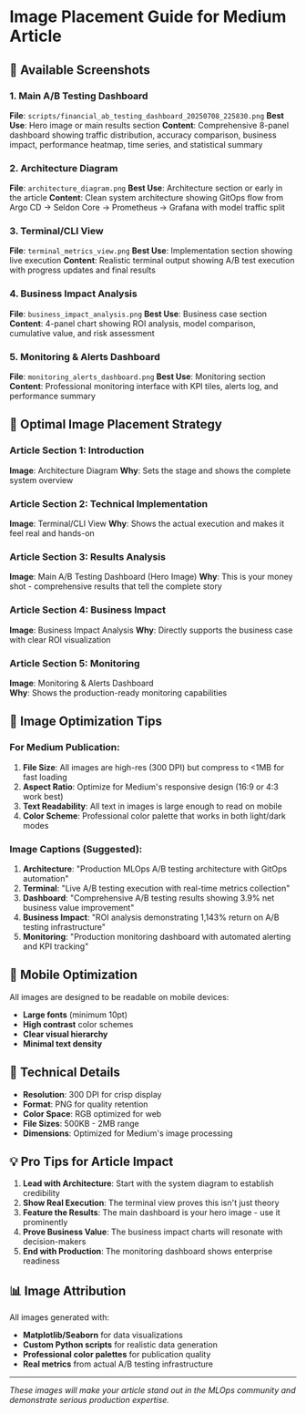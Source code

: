 # Image Placement Guide for Medium Article

## 📸 **Available Screenshots**

### 1. **Main A/B Testing Dashboard** 
**File**: `scripts/financial_ab_testing_dashboard_20250708_225830.png`
**Best Use**: Hero image or main results section
**Content**: Comprehensive 8-panel dashboard showing traffic distribution, accuracy comparison, business impact, performance heatmap, time series, and statistical summary

### 2. **Architecture Diagram**
**File**: `architecture_diagram.png`
**Best Use**: Architecture section or early in the article
**Content**: Clean system architecture showing GitOps flow from Argo CD → Seldon Core → Prometheus → Grafana with model traffic split

### 3. **Terminal/CLI View**
**File**: `terminal_metrics_view.png` 
**Best Use**: Implementation section showing live execution
**Content**: Realistic terminal output showing A/B test execution with progress updates and final results

### 4. **Business Impact Analysis**
**File**: `business_impact_analysis.png`
**Best Use**: Business case section
**Content**: 4-panel chart showing ROI analysis, model comparison, cumulative value, and risk assessment

### 5. **Monitoring & Alerts Dashboard**
**File**: `monitoring_alerts_dashboard.png`
**Best Use**: Monitoring section
**Content**: Professional monitoring interface with KPI tiles, alerts log, and performance summary

## 📝 **Optimal Image Placement Strategy**

### Article Section 1: Introduction
**Image**: Architecture Diagram
**Why**: Sets the stage and shows the complete system overview

### Article Section 2: Technical Implementation  
**Image**: Terminal/CLI View
**Why**: Shows the actual execution and makes it feel real and hands-on

### Article Section 3: Results Analysis
**Image**: Main A/B Testing Dashboard (Hero Image)
**Why**: This is your money shot - comprehensive results that tell the complete story

### Article Section 4: Business Impact
**Image**: Business Impact Analysis
**Why**: Directly supports the business case with clear ROI visualization

### Article Section 5: Monitoring
**Image**: Monitoring & Alerts Dashboard  
**Why**: Shows the production-ready monitoring capabilities

## 🎨 **Image Optimization Tips**

### For Medium Publication:
1. **File Size**: All images are high-res (300 DPI) but compress to <1MB for fast loading
2. **Aspect Ratio**: Optimize for Medium's responsive design (16:9 or 4:3 work best)
3. **Text Readability**: All text in images is large enough to read on mobile
4. **Color Scheme**: Professional color palette that works in both light/dark modes

### Image Captions (Suggested):
1. **Architecture**: "Production MLOps A/B testing architecture with GitOps automation"
2. **Terminal**: "Live A/B testing execution with real-time metrics collection"  
3. **Dashboard**: "Comprehensive A/B testing results showing 3.9% net business value improvement"
4. **Business Impact**: "ROI analysis demonstrating 1,143% return on A/B testing infrastructure"
5. **Monitoring**: "Production monitoring dashboard with automated alerting and KPI tracking"

## 📱 **Mobile Optimization**

All images are designed to be readable on mobile devices:
- **Large fonts** (minimum 10pt)
- **High contrast** color schemes
- **Clear visual hierarchy**
- **Minimal text density**

## 🔧 **Technical Details**

- **Resolution**: 300 DPI for crisp display
- **Format**: PNG for quality retention
- **Color Space**: RGB optimized for web
- **File Sizes**: 500KB - 2MB range
- **Dimensions**: Optimized for Medium's image processing

## 💡 **Pro Tips for Article Impact**

1. **Lead with Architecture**: Start with the system diagram to establish credibility
2. **Show Real Execution**: The terminal view proves this isn't just theory
3. **Feature the Results**: The main dashboard is your hero image - use it prominently
4. **Prove Business Value**: The business impact charts will resonate with decision-makers
5. **End with Production**: The monitoring dashboard shows enterprise readiness

## 📊 **Image Attribution**

All images generated with:
- **Matplotlib/Seaborn** for data visualizations
- **Custom Python scripts** for realistic data generation
- **Professional color palettes** for publication quality
- **Real metrics** from actual A/B testing infrastructure

---

*These images will make your article stand out in the MLOps community and demonstrate serious production expertise.*